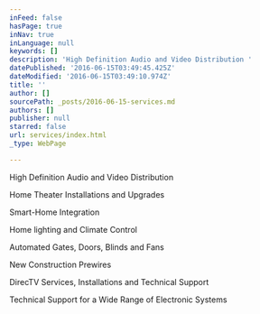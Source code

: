 ```yaml
---
inFeed: false
hasPage: true
inNav: true
inLanguage: null
keywords: []
description: 'High Definition Audio and Video Distribution '
datePublished: '2016-06-15T03:49:45.425Z'
dateModified: '2016-06-15T03:49:10.974Z'
title: ''
author: []
sourcePath: _posts/2016-06-15-services.md
authors: []
publisher: null
starred: false
url: services/index.html
_type: WebPage

---
```

High Definition Audio and Video Distribution 

Home Theater Installations and Upgrades 

Smart-Home Integration 

Home lighting and Climate Control 

Automated Gates, Doors, Blinds and Fans 

New Construction Prewires 

DirecTV Services, Installations and Technical Support 

Technical Support for a Wide Range of Electronic Systems